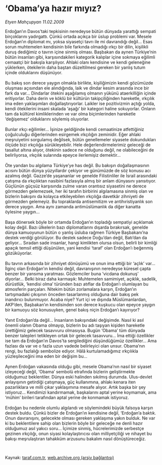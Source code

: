 # ‘Obama’ya hazır mıyız?

*Etyen Mahçupyan 11.02.2009*

<div class="taraf_structure_2col_1zq">
<div class="margen_n">



 <p>Erdoğan’ın Davos’taki tepkisinin neredeyse bütün dünyada yarattığı sempati birçoklarını yadırgattı. Çünkü ortada açıkça bir üslup problemi var. Mesele Erdoğan’ın diplomat mı, yoksa siyasetçi tavrı ile mi davrandığı değil... Esas sorun muhtemelen kendisinin bile farkında olmadığı ırkçı bir dilin, kişilikli duruş dediğimiz o tavrın içine sinmiş olması. Başbakan da aynen Türkiye’nin bütün insanları gibi, karşısındakileri kategorik kalıplar içine sokmaya eğilimli cemaatçi bir bakışla karşılıyor. Ahlaki olanı kendisine ve kendi geleneğine yüklerken, ötekilerin daha baştan düzeltilmesi gereken bir yanlış tutum içinde olduklarını düşünüyor. <br/><br/>Bu bakış son derece yaygın olmakla birlikte, kişiliğimizin kendi gözümüzde oluşması açısından ele alındığında, laik ve dindar kesim arasında ince bir fark da var... Dindarlar ötekini aşağılamış olmanın yükünü ataerkilliğin içinde eritiyorlar. Daha derin ve köklü bir kültürün takipçiliğinden hareketle, ırkçılık ima eden yaklaşımları doğallaştırıyorlar. Laikler ise pozitivizmin açtığı yolda, kendi ötekilerini insani skalada ‘aşağı’ bir kategori haline sokuyorlar. Onların tam da kültürel kimliklerinden ve var olma biçimlerinden hareketle ‘değişemez’ olduklarını söylemiş oluyorlar. <br/><br/>Bunlar ırkçı eğilimler... İşinize geldiğinde kendi cemaatinize atfettiğiniz çoğulculuğu diğerlerinden esirgemek ırkçılığın zeminidir. Eğer ahlaki meşruiyetini sorgulamış değilsek, bütün genellemeler siyasete dokundukları ölçüde bizi ırkçılığa sürükleyebilir. Hele değerlendirmelerimiz geleceği de tasallut altına alıyor, ötekinin sadece ne olduğunu değil, ne olabileceğini de belirliyorsa, ırkçılık sularında epeyce ilerlemişiz demektir... <br/><br/>Öte yandan bu algılama Türkiye’ye has değil. Bu bakışın doğallaşmasının acısını bütün dünya yüzyıllardır çekiyor ve günümüzde de söz konusu acı azalmış değil. Gazze’de yaşananlar ve genelde Filistinliler ile İsrail arasındaki çatışma da ırkçılıktan nasibini fazlasıyla almış bir anlam dünyasını yansıtıyor. Güçlünün güçsüz karşısında zulme varan orantısız siyasetini ne derece görmezden gelemezsek, her iki tarafın birbirini algılamasına sinmiş olan ve bizlerin bakışını da kolayca etkileyebilen ırkçılığa davetkâr zihniyeti de görmezden gelemeyiz. Bu topraklarda antisemitizm ve antihıristiyanlık son derece yaygın. Ama aynı zamanda antimüslümanlık da diğer kanatta öylesine yaygın... <br/><br/>Başa dönersek böyle bir ortamda Erdoğan’ın topladığı sempatiyi açıklamak kolay değil. Bazı ülkelerin bazı diplomatlarını dışarda bırakırsak, genelde dünya kamuoyunun bütün o yanlış üsluba rağmen Türkiye Başbakanı’na destek verdiği görülüyor. Bu destek sadece Doğu’dan değil, Batı’dan da geliyor... Sıradan sade insanlar, hangi kimlikten olursa olsun, belirli bir kimliği apaçık temsil ettiği düşünülen, yani kendisi ‘taraf’ olan Erdoğan’ı beğenmiş gözüküyorlar. <br/><br/>Bu tavrın arkasında bir zihniyet dönüşümü ve onun ima ettiği bir ‘açlık’ var... İlginç olan Erdoğan’ın kendisi değil, davranışının neredeyse küresel çapta benzer bir yansıma yaratması. Gözlemciler buna ‘vicdana dokunuş’ diyorlar... Belki biraz daha karmaşık: Muhtemelen samimiyet, açıklık, sadelik, dürüstlük, ‘kendisi olma’ türünden bazı atıflar da Erdoğan’ı olumlayan bu atmosferin parçaları. Nitekim bütün zorlamalara karşın, Erdoğan’ın tartışmadaki çıkışının önceden tasarlanmış olduğuna dair bakış pek inandırıcı bulunmuyor. Acaba niye? Yurt içi ve dışında Müslümanlardan, AKP’den, Başbakan’ın kendisinden son derece kuşkucu olan epeyce yaygın bir kamuoyu söz konusuyken, genel bakış niçin Erdoğan’ı kayırıyor? <br/><br/>Yanıt Erdoğan’da değil... İnsanların bakışındaki değişimde. Nasıl ki asıl önemli olanın Obama olmayıp, bizlerin bu adı taşıyan kişiden hareketle ürettiğimiz gelecek tasavvuru olmasıysa. Bugün ‘Obama’ tüm dünyada benzer talepleri tetikleyen ortak bir gelecek tasavvuru... İma ettiği özellikler ise tam da Erdoğan’ın Davos’ta sergilediğini düşündüğümüz özellikler... Ama fazlası da var ve o fazla uzun vadede belirleyici olan unsur. Obama’nın rengi, bu fazlalığı sembolize ediyor. Hâlâ kurtulamadığımız ırkçılıkla yüzleşileceğini ima eden bir değişim bu... <br/><br/>Aynen Erdoğan vakasında olduğu gibi, mesele Obama’nın nasıl bir siyaset izleyeceği değil, ‘Obama’ sembolü etrafında bizlerin geliştirmekte olduğumuz beklentiler. Dünya eski halinden sıkılmış durumda. Ulus-devlet anlayışının getirdiği çatışmaya, güç kullanımına, ahlakı kenara iten pazarlıklara ve milli çıkar yaklaşımına mesafe alıyor. Artık başka bir şey istiyoruz... Kendimizi kandırmamak, başkalarını aptal yerine koymamak, ama ‘mühim’ birileri tarafından aptal yerine de konmamak istiyoruz. <br/><br/>Erdoğan bu nedenle olumlu algılandı ve söylemindeki büyük falsoya karşın destek buldu. Çünkü bizler de Erdoğan’ın kendisine değil, ‘Erdoğan’a baktık. Onun davranışını, gelecekte olması gereken yaklaşıma yakın bulduk. Ne var ki bu beklentilere sahip olan bizlerin böyle bir geleceğe ne denli hazır olduğumuz asıl yakıcı soru... İçimize sinmiş, hücrelerimizde serbestçe gezinen ırkçılığı, onun siyasi kolaylaştırıcısı olan milliyetçiliği ve nihayet bu bakışı meşrulaştıran tahakküm arzusunu bakalım nasıl dönüştüreceğiz.</p>

<br/>


<div id="taraf_not">
</div>

</div>


</div>

Kaynak: [taraf.com.tr](http://taraf.com.tr:80/makale/3979.htm), [web.archive.org (arşiv bağlantısı)](http://web.archive.org/web/20090227115626/http://taraf.com.tr:80/makale/3979.htm)
